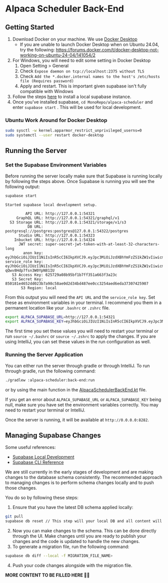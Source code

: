 # Alpaca Scheduler Back-End

## Getting Started
1. Download Docker on your machine. We use [Docker Desktop](https://www.docker.com/products/docker-desktop/)
   - If you are unable to launch Docker Desktop when on Ubuntu 24.04, try the following:
   https://forums.docker.com/t/docker-desktop-not-working-on-ubuntu-24-04/141054/2
2. For Windows, you will need to edit some setting in Docker Desktop
   1. Open Setting > General
   2. Check `Expose daemon on tcp://localhost:2375 without TLS`
   3. Check `Add the *.docker.internal names to the host's /etc/hosts file (Requires password)`
   4. Apply and restart. This is important given supabase isn't fully compatible with Windows
3. Follow the steps [here](https://supabase.com/docs/guides/cli/getting-started) to install a local supabase instance.
4. Once you've installed supabase, `cd MonoRepo/alpaca-scheduler` and enter `supabase start` . This will be used for local development.

### Ubuntu Work Around for Docker Desktop
```bash
sudo sysctl -w kernel.apparmor_restrict_unprivileged_userns=0
sudo systemctl --user restart docker-desktop
```

## Running the Server

### Set the Supabase Environment Variables

Before running the server locally make sure that Supabase is running locally by following the steps above. Once Supabase
is running you will see the following output:

```bash
supabase start
```

```
Started supabase local development setup.

         API URL: http://127.0.0.1:54321
     GraphQL URL: http://127.0.0.1:54321/graphql/v1
  S3 Storage URL: http://127.0.0.1:54321/storage/v1/s3
          DB URL: postgresql://postgres:postgres@127.0.0.1:54322/postgres
      Studio URL: http://127.0.0.1:54323
    Inbucket URL: http://127.0.0.1:54324
      JWT secret: super-secret-jwt-token-with-at-least-32-characters-long
        anon key: eyJhbGciOiJIUzI1NiIsInR5cCI6IkpXVCJ9.eyJpc3MiOiJzdXBhYmFzZS1kZW1vIiwicm9sZSI6ImFub24iLCJleHAiOjE5ODM4MTI5OTZ9.CRXP1A7WOeoJeXxjNni43kdQwgnWNReilDMblYTn_I0
service_role key: eyJhbGciOiJIUzI1NiIsInR5cCI6IkpXVCJ9.eyJpc3MiOiJzdXBhYmFzZS1kZW1vIiwicm9sZSI6InNlcnZpY2Vfcm9sZSIsImV4cCI6MTk4MzgxMjk5Nn0.EGIM96RAZx35lJzdJsyH-qQwv8Hdp7fsn3W0YpN81IU
   S3 Access Key: 625729a08b95bf1b7ff351a663f3a23c
   S3 Secret Key: 850181e4652dd023b7a98c58ae0d2d34bd487ee0cc3254aed6eda37307425907
       S3 Region: local
```

From this output you will need the `API URL` and the `service_role key`. Set these as environment variables in your terminal.
I recommend you them in a permanent location like your `.bashrc` or `.zshrc` file.

```bash
export ALPACA_SUPABASE_URL=http://127.0.0.1:54321
export ALPACA_SUPABASE_KEY=eyJhbGciOiJIUzI1NiIsInR5cCI6IkpXVCJ9.eyJpc3MiOiJzdXBhYmFzZS1kZW1vIiwicm9sZSI6InNlcnZpY2Vfcm9sZSIsImV4cCI6MTk4MzgxMjk5Nn0.EGIM96RAZx35lJzdJsyH-qQwv8Hdp7fsn3W0YpN81IU
```

The first time you set these values you will need to restart your terminal or run `source ~/.bashrc` or `source ~/.zshrc` to apply the changes.
If you are using IntelliJ, you can set these values in the run configuration as well. 

### Running the Server Application

You can either run the server through gradle or through IntelliJ. To run through gradle, run the following command:
```bash
./gradlew :alpaca-scheduler:back-end:run
```
or by using the main function in the [AlpacaSchedulerBackEnd.kt](src/main/kotlin/com/codehavenx/alpaca/backend/AlpacaSchedulerBackEnd.kt) file.

If you get an error about `ALPACA_SUPABASE_URL` or `ALPACA_SUPABASE_KEY` being null, make sure you have set the environment variables correctly. You may need to restart your terminal or IntelliJ.

Once the server is running, it will be available at `http://0.0.0.0:8282`.

## Managing Supabase Changes

Some useful references: 
 - [Supabase Local Development](https://supabase.com/docs/guides/cli/local-development) 
 - [Supabase CLI Reference](https://supabase.com/docs/reference/cli/introduction)

We are still currently in the early stages of development and are making changes to the database schema consistently.
The recommended approach to managing changes is to perform schema changes locally and to push those changes. 

You do so by following these steps:

1. Ensure that you have the latest DB schema applied locally:
```bash
git pull
supabase db reset // This step will your local DB and all content will be lost
```

2. Now you can make changes to the schema. This can be done directly through the UI. Make changes until you are ready to publish your changes and the code is updated to handle the new changes.
3. To generate a migration file, run the following command:
```bash
supabase db diff --local -f MIGRATION_FILE_NAME>
```
4. Push your code changes alongside with the migration file.


**MORE CONTENT TO BE FILLED HERE 🔨🚧**